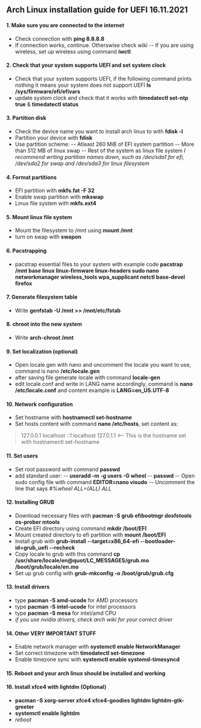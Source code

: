 ## Arch Linux installation guide for UEFI 16.11.2021

#### 1. Make sure you are connected to the internet
- Check connection with **ping 8.8.8.8**
- If connection works, continue. Otherswise check wiki
-- If you are using wireless, set up wireless using command **iwctl**

#### 2. Check that your system supports UEFI and set system clock
- Check that your system supports UEFI, if the following command prints nothing it means your system does not support UEFI **ls /sys/firmware/efi/efivars**
- update system clock and check that it works with **timedatectl set-ntp true** & **timedatectl status**

#### 3. Partition disk
- Check the device name you want to install arch linux to with **fdisk -l**
- Partition your device with **fdisk <device name>**
- Use partition scheme:
-- Atleast 260 MiB of EFI system partition
-- More than 512 MB of linux swap
-- Rest of the system as linux file system
*I recommend writing partition names down, such as /dev/sda1 for efi, /dev/sda2 for swap and /dev/sda3 for linux filesystem*

#### 4. Format partitions
- EFI partition with **mkfs.fat -F 32 <EFI partition>**
- Enable swap partition with **mkswap <swap partition>**
- Linux file system with **mkfs.ext4 <linux file system partition>**

#### 5. Mount linux file system
- Mount the filesystem to /mnt using **mount <linux file system> /mnt**
- turn on swap with **swapon <swap partition>**

#### 6. Pacstrapping
- pacstrap essential files to your system with example code **pacstrap /mnt base linux linux-firmware linux-headers sudo nano networkmanager wireless_tools wpa_supplicant netctl base-devel firefox**

#### 7. Generate filesystem table
- Write **genfstab -U /mnt >> /mnt/etc/fstab**

#### 8. chroot into the new system
- Write **arch-chroot /mnt**

#### 9. Set localization (optional)
- Open locale.gen with nano and uncomment the locale you want to use, command is nano **/etc/locale.gen**
- after saving file generate locale with command **locale-gen**
- edit locale.conf and write in LANG name accordingly, command is **nano /etc/locale.conf** and content example is **LANG=en_US.UTF-8**

#### 10. Network configuration
- Set hostname with **hostnamectl set-hostname <myhostname>**
- Set hosts content with command **nano /etc/hosts**, set content as:
> 127.0.0.1		localhost
> ::1				localhost
> 127.0.1.1	<myhostname> <-- This is the hostname set with hostnamectl set-hostname

#### 11. Set users
- Set root password with command **passwd**
- add standard user:
-- **useradd -m -g users -G wheel <username>**
-- **passwd <username>**
-- Open sudo config file with command **EDITOR=nano visudo**
-- Uncomment the line that says *#%wheel ALL=(ALL) ALL*

#### 12. Installing GRUB
- Download necessary files with **pacman -S grub efibootmgr dosfstools os-prober mtools**
- Create EFI directory using command **mkdir /boot/EFI**
- Mount created directory to efi partition with **mount <EFI PARTITION> /boot/EFI**
- Install grub with **grub-install --target=x86_64-efi --bootloader-id=grub_uefi --recheck**
- Copy locale to grub with this command **cp /usr/share/locale/en\@quot/LC_MESSAGES/grub.mo /boot/grub/locale/en.mo**
- Set up grub config with **grub-mkconfig -o /boot/grub/grub.cfg**

#### 13. Install drivers
- type **pacman -S amd-ucode** for AMD processors
- type **pacman -S intel-ucode** for intel processors
- type **pacman -S mesa** for intel/amd CPU
- *if you use nvidia drivers, check arch wiki for your correct driver*

#### 14. Other VERY IMPORTANT STUFF
- Enable network manager with **systemctl enable NetworkManager**
- Set correct timezone with **timedatectl set-timezone <your timezome>**
- Enable timezone sync with **systemctl enable systemd-timesyncd**

#### 15. Reboot and your arch linux should be installed and working

#### 16. Install xfce4 with lightdm (Optional)
- **pacman -S xorg-server xfce4 xfce4-goodies lightdm lightdm-gtk-greeter**
- **systemctl enable lightdm**
- *reboot*